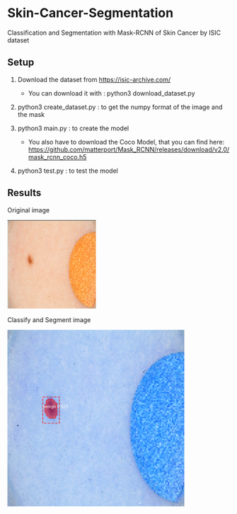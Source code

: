 # Skin-Cancer-Segmentation
Classification and Segmentation with Mask-RCNN of Skin Cancer by ISIC dataset 

## Setup

1) Download the dataset from https://isic-archive.com/ 
    - You can download it with : python3 download_dataset.py

2) python3 create_dataset.py : to get the numpy format of the image and the mask

3) python3 main.py : to create the model 
    - You also have to download the Coco Model, that you can find here: 
    https://github.com/matterport/Mask_RCNN/releases/download/v2.0/mask_rcnn_coco.h5

4) python3 test.py : to test the model

## Results

Original image

<img src="https://github.com/0x5eba/Skin-Cancer-Segmentation/blob/master/Nei/git.png" width="200" height="200">

Classify and Segment image

<img src="https://github.com/0x5eba/Skin-Cancer-Segmentation/blob/master/Nei/gitres.png" width="400" height="400">
